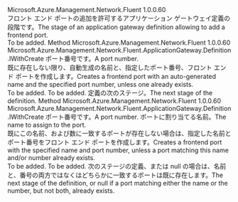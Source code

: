 <Type Name="IWithFrontendPort" FullName="Microsoft.Azure.Management.Network.Fluent.ApplicationGateway.Definition.IWithFrontendPort">
  <TypeSignature Language="C#" Value="public interface IWithFrontendPort" />
  <TypeSignature Language="ILAsm" Value=".class public interface auto ansi abstract IWithFrontendPort" />
  <TypeSignature Language="DocId" Value="T:Microsoft.Azure.Management.Network.Fluent.ApplicationGateway.Definition.IWithFrontendPort" />
  <TypeSignature Language="VB.NET" Value="Public Interface IWithFrontendPort" />
  <TypeSignature Language="F#" Value="type IWithFrontendPort = interface" />
  <AssemblyInfo>
    <AssemblyName>Microsoft.Azure.Management.Network.Fluent</AssemblyName>
    <AssemblyVersion>1.0.0.60</AssemblyVersion>
  </AssemblyInfo>
  <Interfaces />
  <Docs>
    <summary>
            <span data-ttu-id="6cbf3-101">フロント エンド ポートの追加を許可するアプリケーション ゲートウェイ定義の段階です。</span><span class="sxs-lookup"><span data-stu-id="6cbf3-101">The stage of an application gateway definition allowing to add a frontend port.</span></span>
            </summary>
    <remarks>To be added.</remarks>
  </Docs>
  <Members>
    <Member MemberName="WithFrontendPort">
      <MemberSignature Language="C#" Value="public Microsoft.Azure.Management.Network.Fluent.ApplicationGateway.Definition.IWithCreate WithFrontendPort (int portNumber);" />
      <MemberSignature Language="ILAsm" Value=".method public hidebysig newslot virtual instance class Microsoft.Azure.Management.Network.Fluent.ApplicationGateway.Definition.IWithCreate WithFrontendPort(int32 portNumber) cil managed" />
      <MemberSignature Language="DocId" Value="M:Microsoft.Azure.Management.Network.Fluent.ApplicationGateway.Definition.IWithFrontendPort.WithFrontendPort(System.Int32)" />
      <MemberSignature Language="VB.NET" Value="Public Function WithFrontendPort (portNumber As Integer) As IWithCreate" />
      <MemberSignature Language="F#" Value="abstract member WithFrontendPort : int -&gt; Microsoft.Azure.Management.Network.Fluent.ApplicationGateway.Definition.IWithCreate" Usage="iWithFrontendPort.WithFrontendPort portNumber" />
      <MemberType>Method</MemberType>
      <AssemblyInfo>
        <AssemblyName>Microsoft.Azure.Management.Network.Fluent</AssemblyName>
        <AssemblyVersion>1.0.0.60</AssemblyVersion>
      </AssemblyInfo>
      <ReturnValue>
        <ReturnType>Microsoft.Azure.Management.Network.Fluent.ApplicationGateway.Definition.IWithCreate</ReturnType>
      </ReturnValue>
      <Parameters>
        <Parameter Name="portNumber" Type="System.Int32" />
      </Parameters>
      <Docs>
        <param name="portNumber"><span data-ttu-id="6cbf3-102">ポート番号です。</span><span class="sxs-lookup"><span data-stu-id="6cbf3-102">A port number.</span></span></param>
        <summary>
            <span data-ttu-id="6cbf3-103">既に存在しない限り、自動生成の名前と、指定したポート番号、フロント エンド ポートを作成します。</span><span class="sxs-lookup"><span data-stu-id="6cbf3-103">Creates a frontend port with an auto-generated name and the specified port number, unless one already exists.</span></span>
            </summary>
        <returns>To be added.</returns>
        <remarks>To be added.</remarks>
        <return><span data-ttu-id="6cbf3-104">定義の次のステージ。</span><span class="sxs-lookup"><span data-stu-id="6cbf3-104">The next stage of the definition.</span></span></return>
      </Docs>
    </Member>
    <Member MemberName="WithFrontendPort">
      <MemberSignature Language="C#" Value="public Microsoft.Azure.Management.Network.Fluent.ApplicationGateway.Definition.IWithCreate WithFrontendPort (int portNumber, string name);" />
      <MemberSignature Language="ILAsm" Value=".method public hidebysig newslot virtual instance class Microsoft.Azure.Management.Network.Fluent.ApplicationGateway.Definition.IWithCreate WithFrontendPort(int32 portNumber, string name) cil managed" />
      <MemberSignature Language="DocId" Value="M:Microsoft.Azure.Management.Network.Fluent.ApplicationGateway.Definition.IWithFrontendPort.WithFrontendPort(System.Int32,System.String)" />
      <MemberSignature Language="VB.NET" Value="Public Function WithFrontendPort (portNumber As Integer, name As String) As IWithCreate" />
      <MemberSignature Language="F#" Value="abstract member WithFrontendPort : int * string -&gt; Microsoft.Azure.Management.Network.Fluent.ApplicationGateway.Definition.IWithCreate" Usage="iWithFrontendPort.WithFrontendPort (portNumber, name)" />
      <MemberType>Method</MemberType>
      <AssemblyInfo>
        <AssemblyName>Microsoft.Azure.Management.Network.Fluent</AssemblyName>
        <AssemblyVersion>1.0.0.60</AssemblyVersion>
      </AssemblyInfo>
      <ReturnValue>
        <ReturnType>Microsoft.Azure.Management.Network.Fluent.ApplicationGateway.Definition.IWithCreate</ReturnType>
      </ReturnValue>
      <Parameters>
        <Parameter Name="portNumber" Type="System.Int32" />
        <Parameter Name="name" Type="System.String" />
      </Parameters>
      <Docs>
        <param name="portNumber"><span data-ttu-id="6cbf3-105">ポート番号です。</span><span class="sxs-lookup"><span data-stu-id="6cbf3-105">A port number.</span></span></param>
        <param name="name"><span data-ttu-id="6cbf3-106">ポートに割り当てる名前。</span><span class="sxs-lookup"><span data-stu-id="6cbf3-106">The name to assign to the port.</span></span></param>
        <summary>
            <span data-ttu-id="6cbf3-107">既にこの名前、および数に一致するポートが存在しない場合は、指定した名前とポート番号をフロント エンド ポートを作成します。</span><span class="sxs-lookup"><span data-stu-id="6cbf3-107">Creates a frontend port with the specified name and port number, unless a port matching this name and/or number already exists.</span></span>
            </summary>
        <returns>To be added.</returns>
        <remarks>To be added.</remarks>
        <return><span data-ttu-id="6cbf3-108">次のステージの定義、または null の場合は、名前と、番号の両方ではなくはどちらかに一致するポートは既に存在します。</span><span class="sxs-lookup"><span data-stu-id="6cbf3-108">The next stage of the definition, or null if a port matching either the name or the number, but not both, already exists.</span></span></return>
      </Docs>
    </Member>
  </Members>
</Type>